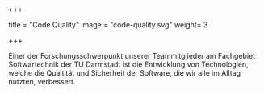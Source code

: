 +++

title = "Code Quality"
image = "code-quality.svg"
weight= 3

+++

Einer der Forschungsschwerpunkt unserer Teammitglieder am Fachgebiet Softwartechnik der TU Darmstadt ist die Entwicklung von Technologien, welche die Qualtität und Sicherheit der Software, die wir alle im Alltag nutzten, verbessert.